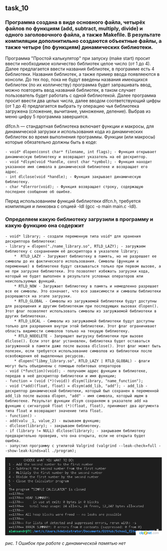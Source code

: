 ## task_10
### Программа создана в виде основного файла, четырёх файлов по функциям (add, subtract, multiply, divide) и одного заголовочного файла, а также Makefile. В результате компиляции дополнитильно создаются объектные файлы, а также четыре (по функциям) динамических библиотеки.

Программа "Простой калькулятор" при запуску (make start) просит ввести необходимое количество библиотек целое число (от 1 до 4). Далее предлагается ввести названия библиотек, в программе есть 4 библиотеки. Названия библиотек, а также пример ввода появляеются в консоли. До тех пор, пока не будут введены названия имеющихся библиотек (по их колличеству) программа будет запрашивать ввод, можно повторять ввод названий библиотек, в таком случает пользователь будет работать с одной библиотекой.
Далее программа просит ввести два целых числа, далее вводом соответствующий цифры (от 1 до 4) предлагается выбрать ту операцию чья библиотека загружена (сложение, вычитание, умножение, деление). Выбрав из меню цифру 5  программа завершится.


dlfcn.h — стандартная библиотека включает функции и макросы, для динамической загрузки и использования кода из динамических библиотек во время выполнения программы. Функции (или макросы) которые обязательно должны быть в коде:

    - void* dlopen(const char* filename, int flags); - Функция открывает динамическую библиотеку и возвращает указатель на её дескриптор.
    - void *dlsym(void *handle, const char *symbol); - Функция находит указанное имя символа в динамической библиотеке и возвращает его адрес.
    - int dlclose(void *handle); - Функция закрывает динамическую библиотеку.
    - char *dlerror(void); - Функция возвращает строку, содержащую последнее сообщение об ошибке.
Перед использованием функций библиотеки dlfcn.h, требуется компиляция и линковка с опцией -ldl (gcc -o main main.c -ldl).

### Определяем какую библиотеку загрузили в программу и какую функцию она содержит
    - void* library; - cоздали переменную типа void* для хранения дескриптора библиотеки:
    - library = dlopen("./name_library.so", RTLD_LAZY); - загружаем библиотеку с сохранением её дескриптора в указателе library;
        *  RTLD_LAZY - Загружает библиотеку в память, но не разрешает ее символы до их фактического использования. Символы (функции и переменные) в библиотеке будут связываться только при первом вызове, а не при загрузке библиотеки. Это позволяет избежать загрузки кода, который не будет выполнен в результате условных операторов или неиспользуемых функций.
        * RTLD_NOW - Загружает библиотеку в память и немедленно разрешает все ее символы. Это означает, что все зависимости и символы библиотеки разрешаются на этапе загрузки.
        * RTLD_GLOBAL - Символы из загружаемой библиотеки будут доступны для разрешения и другим библиотекам при последующих вызовах dlopen(). Этот флаг позволяет использовать символы из загружаемой библиотеки в других библиотеках.
        * RTLD_LOCAL - Символы из загружаемой библиотеки будут доступны только для разрешения внутри этой библиотеки. Этот флаг ограничивает область видимости символов только на текущую библиотеку.
        * RTLD_NODELETE - Запрещает выгрузку библиотеки при вызове dlclose(). Если этот флаг установлен, библиотека будет оставаться загруженной в памяти даже после вызова dlclose(). Этот флаг может быть полезен, если требуется использование символов из библиотеки после освобождения её выделенных ресурсов.
        * dlopen("libmy_library.so", RTLD_LAZY | RTLD_GLOBAL) - флаги могут быть объединены с помощью побитовых операторов 
    - void (*function)(void); - получаем адрес функции в библиотеке, передав в неё дескриптор библиотеки и имя функции;
    - function = (void (*)(void)) dlsym(library, "name_function");
    - void (*add)(float, float) = dlsym(add_lib, "add"); - add_lib - дескриптор динамической библиотеки, который был сохранен в переменной add_lib после вызова dlopen, "add" - имя символа, который ищем в библиотеке. Результат функции dlsym сохраняем в указателе add на функцию с сигнатурой float (*)(float, float), принимает два аргумента типа float и возвращает значение типа float.
    - function() - 
    - add(valu _1, value_2) - вызываем функцию;
    - dlclose(library); - закрываем библиотеку.
    - if (library != NULL) dlclose(library); - закрываем библиотеку предварительно проверив, что она открыта, если не открыта будет ошибка.
    - запустил программу с утилитой Valgrind (valgrind --leak-check=full --show-leak-kinds=all ./program);

![image_1](./images/image_1.png)

*рис. 1 Ошибок при работе с динамической памятью нет*
